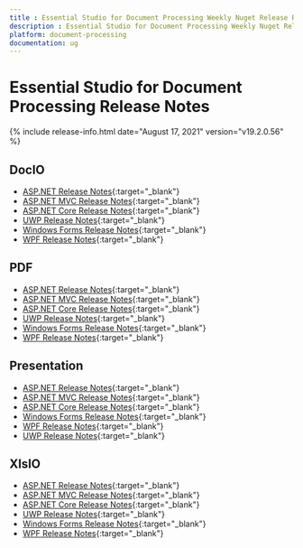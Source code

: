 ```yaml
---
title : Essential Studio for Document Processing Weekly Nuget Release Release Notes  
description : Essential Studio for Document Processing Weekly Nuget Release Release Notes  
platform: document-processing
documentation: ug
---
```


# Essential Studio for Document Processing  Release Notes  

{% include release-info.html date="August 17, 2021" version="v19.2.0.56" %} 

## DocIO

* [ASP.NET Release Notes](/aspnet/release-notes/v19.2.0.56#docio){:target="_blank"}
* [ASP.NET MVC Release Notes](/aspnetmvc/release-notes/v19.2.0.56#docio){:target="_blank"}
* [ASP.NET Core Release Notes](/aspnet-core/release-notes/v19.2.0.56#docio){:target="_blank"}
* [UWP Release Notes](/uwp/release-notes/v19.2.0.56#docio){:target="_blank"}
* [Windows Forms Release Notes](/windowsforms/release-notes/v19.2.0.56#docio){:target="_blank"}
* [WPF Release Notes](/wpf/release-notes/v19.2.0.56#docio){:target="_blank"}


## PDF

* [ASP.NET Release Notes](/aspnet/release-notes/v19.2.0.56#pdf){:target="_blank"}
* [ASP.NET MVC Release Notes](/aspnetmvc/release-notes/v19.2.0.56#pdf){:target="_blank"}
* [ASP.NET Core Release Notes](/aspnet-core/release-notes/v19.2.0.56#pdf){:target="_blank"}
* [UWP Release Notes](/uwp/release-notes/v19.2.0.56#pdf){:target="_blank"}
* [Windows Forms Release Notes](/windowsforms/release-notes/v19.2.0.56#pdf){:target="_blank"}
* [WPF Release Notes](/wpf/release-notes/v19.2.0.56#pdf){:target="_blank"}


## Presentation

* [ASP.NET Release Notes](/aspnet/release-notes/v19.2.0.56#presentation){:target="_blank"}
* [ASP.NET MVC Release Notes](/aspnetmvc/release-notes/v19.2.0.56#presentation){:target="_blank"}
* [ASP.NET Core Release Notes](/aspnet-core/release-notes/v19.2.0.56#presentation){:target="_blank"}
* [Windows Forms Release Notes](/windowsforms/release-notes/v19.2.0.56#presentation){:target="_blank"}
* [WPF Release Notes](/wpf/release-notes/v19.2.0.56#presentation){:target="_blank"}
* [UWP Release Notes](/uwp/release-notes/v19.2.0.56#presentation){:target="_blank"}


## XlsIO

* [ASP.NET Release Notes](/aspnet/release-notes/v19.2.0.56#xlsio){:target="_blank"}
* [ASP.NET MVC Release Notes](/aspnetmvc/release-notes/v19.2.0.56#xlsio){:target="_blank"}
* [ASP.NET Core Release Notes](/aspnet-core/release-notes/v19.2.0.56#xlsio){:target="_blank"}
* [UWP Release Notes](/uwp/release-notes/v19.2.0.56#xlsio){:target="_blank"}
* [Windows Forms Release Notes](/windowsforms/release-notes/v19.2.0.56#xlsio){:target="_blank"}
* [WPF Release Notes](/wpf/release-notes/v19.2.0.56#xlsio){:target="_blank"}